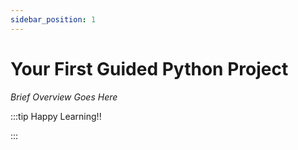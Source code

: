 ```yaml
---
sidebar_position: 1
---
```


# Your First Guided Python Project

_Brief Overview Goes Here_

:::tip Happy Learning!!

<QuestButton text="Go To Quest" link="https://app.stackup.dev/quest_page/your-own-guided-python-project" />

:::
